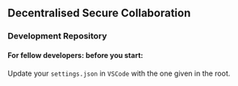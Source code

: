 ## Decentralised Secure Collaboration

### Development Repository

#### For fellow developers: before you start:

Update your `settings.json` in `VSCode` with the one given in the root.
